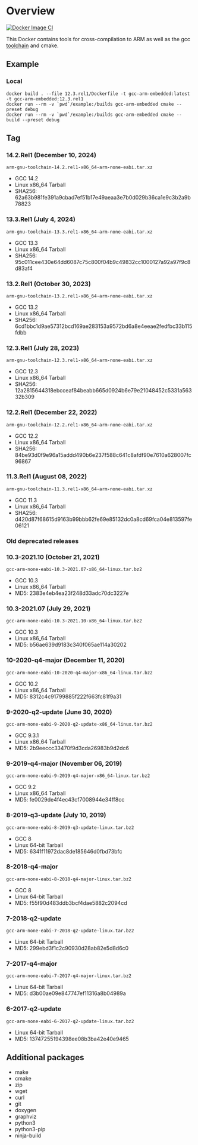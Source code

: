 # Overview

[![Docker Image CI](https://github.com/StephanKa/gcc-arm-embedded-docker/actions/workflows/docker_image.yml/badge.svg)](https://github.com/StephanKa/gcc-arm-embedded-docker/actions/workflows/docker_image.yml)

This Docker contains tools for cross-compilation to ARM as well as the gcc [toolchain](https://developer.arm.com/tools-and-software/open-source-software/developer-tools/gnu-toolchain/gnu-rm/downloads) and cmake. 

## Example

### Local
```
docker build . --file 12.3.rel1/Dockerfile -t gcc-arm-embedded:latest -t gcc-arm-embedded:12.3.rel1
docker run --rm -v `pwd`/example:/builds gcc-arm-embedded cmake --preset debug
docker run --rm -v `pwd`/example:/builds gcc-arm-embedded cmake --build --preset debug
```

## Tag

### 14.2.Rel1 (December 10, 2024)
`arm-gnu-toolchain-14.2.rel1-x86_64-arm-none-eabi.tar.xz`
* GCC 14.2
* Linux x86_64 Tarball
* SHA256: 62a63b981fe391a9cbad7ef51b17e49aeaa3e7b0d029b36ca1e9c3b2a9b78823

### 13.3.Rel1 (July 4, 2024)
`arm-gnu-toolchain-13.3.rel1-x86_64-arm-none-eabi.tar.xz`
* GCC 13.3
* Linux x86_64 Tarball
* SHA256: 95c011cee430e64dd6087c75c800f04b9c49832cc1000127a92a97f9c8d83af4

### 13.2.Rel1 (October 30, 2023)
`arm-gnu-toolchain-13.2.rel1-x86_64-arm-none-eabi.tar.xz`
* GCC 13.2
* Linux x86_64 Tarball
* SHA256: 6cd1bbc1d9ae57312bcd169ae283153a9572bd6a8e4eeae2fedfbc33b115fdbb

### 12.3.Rel1 (July 28, 2023)
`arm-gnu-toolchain-12.3.rel1-x86_64-arm-none-eabi.tar.xz`
* GCC 12.3
* Linux x86_64 Tarball
* SHA256: 12a2815644318ebcceaf84beabb665d0924b6e79e21048452c5331a56332b309

### 12.2.Rel1 (December 22, 2022)
`arm-gnu-toolchain-12.2.rel1-x86_64-arm-none-eabi.tar.xz`
* GCC 12.2
* Linux x86_64 Tarball
* SHA256: 84be93d0f9e96a15addd490b6e237f588c641c8afdf90e7610a628007fc96867

### 11.3.Rel1 (August 08, 2022)
`arm-gnu-toolchain-11.3.rel1-x86_64-arm-none-eabi.tar.xz`
* GCC 11.3
* Linux x86_64 Tarball
* SHA256: d420d87f68615d9163b99bbb62fe69e85132dc0a8cd69fca04e813597fe06121

### Old deprecated releases

### 10.3-2021.10 (October 21, 2021)
`gcc-arm-none-eabi-10.3-2021.07-x86_64-linux.tar.bz2`
* GCC 10.3
* Linux x86_64 Tarball
* MD5: 2383e4eb4ea23f248d33adc70dc3227e

### 10.3-2021.07 (July 29, 2021)
`gcc-arm-none-eabi-10.3-2021.10-x86_64-linux.tar.bz2`
* GCC 10.3
* Linux x86_64 Tarball
* MD5: b56ae639d9183c340f065ae114a30202

### 10-2020-q4-major (December 11, 2020)
`gcc-arm-none-eabi-10-2020-q4-major-x86_64-linux.tar.bz2`
* GCC 10.2
* Linux x86_64 Tarball
* MD5: 8312c4c91799885f222f663fc81f9a31

### 9-2020-q2-update (June 30, 2020)
`gcc-arm-none-eabi-9-2020-q2-update-x86_64-linux.tar.bz2`
* GCC 9.3.1
* Linux x86_64 Tarball
* MD5: 2b9eeccc33470f9d3cda26983b9d2dc6

### 9-2019-q4-major (November 06, 2019)
`gcc-arm-none-eabi-9-2019-q4-major-x86_64-linux.tar.bz2`
* GCC 9.2
* Linux x86_64 Tarball
* MD5: fe0029de4f4ec43cf7008944e34ff8cc

### 8-2019-q3-update (July 10, 2019)
`gcc-arm-none-eabi-8-2019-q3-update-linux.tar.bz2`
* GCC 8
* Linux 64-bit Tarball
* MD5: 6341f11972dac8de185646d0fbd73bfc

### 8-2018-q4-major
`gcc-arm-none-eabi-8-2018-q4-major-linux.tar.bz2`
* GCC 8
* Linux 64-bit Tarball
* MD5: f55f90d483ddb3bcf4dae5882c2094cd

### 7-2018-q2-update
`gcc-arm-none-eabi-7-2018-q2-update-linux.tar.bz2`
* Linux 64-bit Tarball
* MD5: 299ebd3f1c2c90930d28ab82e5d8d6c0 

### 7-2017-q4-major 
`gcc-arm-none-eabi-7-2017-q4-major-linux.tar.bz2`
* Linux 64-bit Tarball
* MD5: d3b00ae09e847747ef11316a8b04989a

### 6-2017-q2-update 
`gcc-arm-none-eabi-6-2017-q2-update-linux.tar.bz2`
* Linux 64-bit Tarball
* MD5: 13747255194398ee08b3ba42e40e9465

## Additional packages
* make 
* cmake 
* zip 
* wget 
* curl
* git 
* doxygen 
* graphviz
* python3
* python3-pip
* ninja-build
